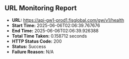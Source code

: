 ## URL Monitoring Report

- **URL:** https://api-gw1-prod1.fisglobal.com/gw/v1/health
- **Start Time:** 2025-06-06T02:06:39.767676
- **End Time:** 2025-06-06T02:06:39.926388
- **Total Time Taken:** 0.158712 seconds
- **HTTP Status Code:** 200
- **Status:** Success
- **Failure Reason:** N/A

